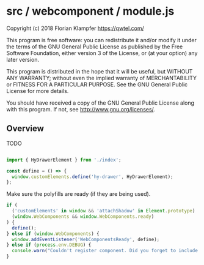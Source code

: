 # src / webcomponent / module.js
Copyright (c) 2018 Florian Klampfer <https://qwtel.com/>

This program is free software: you can redistribute it and/or modify
it under the terms of the GNU General Public License as published by
the Free Software Foundation, either version 3 of the License, or
(at your option) any later version.

This program is distributed in the hope that it will be useful,
but WITHOUT ANY WARRANTY; without even the implied warranty of
MERCHANTABILITY or FITNESS FOR A PARTICULAR PURPOSE.  See the
GNU General Public License for more details.

You should have received a copy of the GNU General Public License
along with this program.  If not, see <http://www.gnu.org/licenses/>.

## Overview
TODO


```js

import { HyDrawerElement } from './index';

const define = () => {
  window.customElements.define('hy-drawer', HyDrawerElement);
};
```

Make sure the polyfills are ready (if they are being used).


```js
if (
  ('customElements' in window && 'attachShadow' in Element.prototype) ||
  (window.WebComponents && window.WebComponents.ready)
) {
  define();
} else if (window.WebComponents) {
  window.addEventListener('WebComponentsReady', define);
} else if (process.env.DEBUG) {
  console.warn("Couldn't register component. Did you forget to include a WebComponents polyfill?");
}
```


